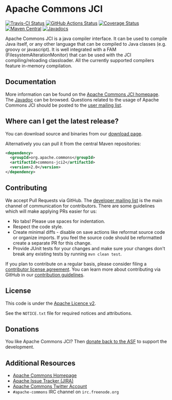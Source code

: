 <!---
 Licensed to the Apache Software Foundation (ASF) under one or more
 contributor license agreements.  See the NOTICE file distributed with
 this work for additional information regarding copyright ownership.
 The ASF licenses this file to You under the Apache License, Version 2.0
 (the "License"); you may not use this file except in compliance with
 the License.  You may obtain a copy of the License at

      http://www.apache.org/licenses/LICENSE-2.0

 Unless required by applicable law or agreed to in writing, software
 distributed under the License is distributed on an "AS IS" BASIS,
 WITHOUT WARRANTIES OR CONDITIONS OF ANY KIND, either express or implied.
 See the License for the specific language governing permissions and
 limitations under the License.
-->
<!---
 +======================================================================+
 |****                                                              ****|
 |****      THIS FILE IS GENERATED BY THE COMMONS BUILD PLUGIN      ****|
 |****                    DO NOT EDIT DIRECTLY                      ****|
 |****                                                              ****|
 +======================================================================+
 | TEMPLATE FILE: readme-md-template.md                                 |
 | commons-build-plugin/trunk/src/main/resources/commons-xdoc-templates |
 +======================================================================+
 |                                                                      |
 | 1) Re-generate using: mvn commons-build:readme-md                    |
 |                                                                      |
 | 2) Set the following properties in the component's pom:              |
 |    - commons.componentid (required, alphabetic, lower case)          |
 |    - commons.release.version (required)                              |
 |                                                                      |
 | 3) Example Properties                                                |
 |                                                                      |
 |  <properties>                                                        |
 |    <commons.componentid>math</commons.componentid>                   |
 |    <commons.release.version>1.2</commons.release.version>            |
 |  </properties>                                                       |
 |                                                                      |
 +======================================================================+
--->
Apache Commons JCI
===================

[![Travis-CI Status](https://travis-ci.org/apache/commons-jci.svg)](https://travis-ci.org/apache/commons-jci)
[![GitHub Actions Status](https://github.com/apache/commons-jci/workflows/Java%20CI/badge.svg)](https://github.com/apache/commons-jci/actions)
[![Coverage Status](https://coveralls.io/repos/apache/commons-jci/badge.svg)](https://coveralls.io/r/apache/commons-jci)
[![Maven Central](https://maven-badges.herokuapp.com/maven-central/org.apache.commons/commons-jci2/badge.svg)](https://maven-badges.herokuapp.com/maven-central/org.apache.commons/commons-jci2/)
[![Javadocs](https://javadoc.io/badge/org.apache.commons/commons-jci2/2.0.svg)](https://javadoc.io/doc/org.apache.commons/commons-jci2/2.0)

Apache Commons JCI is a java compiler interface.
        It can be used to compile Java itself, or any other language that can be compiled to Java classes (e.g. groovy or javascript).
        It is well integrated with a FAM (FilesystemAlterationMonitor) that can be used with the JCI compiling/reloading classloader.
        All the currently supported compilers feature in-memory compilation.

Documentation
-------------

More information can be found on the [Apache Commons JCI homepage](https://commons.apache.org/proper/commons-jci).
The [Javadoc](https://commons.apache.org/proper/commons-jci/apidocs) can be browsed.
Questions related to the usage of Apache Commons JCI should be posted to the [user mailing list][ml].

Where can I get the latest release?
-----------------------------------
You can download source and binaries from our [download page](https://commons.apache.org/proper/commons-jci/download_jci.cgi).

Alternatively you can pull it from the central Maven repositories:

```xml
<dependency>
  <groupId>org.apache.commons</groupId>
  <artifactId>commons-jci2</artifactId>
  <version>2.0</version>
</dependency>
```

Contributing
------------

We accept Pull Requests via GitHub. The [developer mailing list][ml] is the main channel of communication for contributors.
There are some guidelines which will make applying PRs easier for us:
+ No tabs! Please use spaces for indentation.
+ Respect the code style.
+ Create minimal diffs - disable on save actions like reformat source code or organize imports. If you feel the source code should be reformatted create a separate PR for this change.
+ Provide JUnit tests for your changes and make sure your changes don't break any existing tests by running ```mvn clean test```.

If you plan to contribute on a regular basis, please consider filing a [contributor license agreement](https://www.apache.org/licenses/#clas).
You can learn more about contributing via GitHub in our [contribution guidelines](CONTRIBUTING.md).

License
-------
This code is under the [Apache Licence v2](https://www.apache.org/licenses/LICENSE-2.0).

See the `NOTICE.txt` file for required notices and attributions.

Donations
---------
You like Apache Commons JCI? Then [donate back to the ASF](https://www.apache.org/foundation/contributing.html) to support the development.

Additional Resources
--------------------

+ [Apache Commons Homepage](https://commons.apache.org/)
+ [Apache Issue Tracker (JIRA)](https://issues.apache.org/jira/browse/JCI)
+ [Apache Commons Twitter Account](https://twitter.com/ApacheCommons)
+ `#apache-commons` IRC channel on `irc.freenode.org`

[ml]:https://commons.apache.org/mail-lists.html
